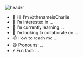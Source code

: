 ![header](https://capsule-render.vercel.app/api?type=venom&color=timeGradient&theme=shadow_green&text=Charlie)


- 👋 Hi, I’m @thenameisCharlie
- 👀 I’m interested in ...
- 🌱 I’m currently learning ...
- 💞️ I’m looking to collaborate on ...
- 📫 How to reach me ...
- 😄 Pronouns: ...
- ⚡ Fun fact: ...

<!---
thenameisCharlie/thenameisCharlie is a ✨ special ✨ repository because its `README.md` (this file) appears on your GitHub profile.
You can click the Preview link to take a look at your changes.
--->
